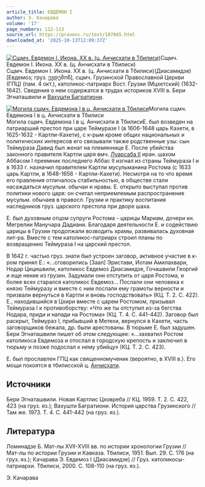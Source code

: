 ```yaml
---
article_title: ЕВДЕМОН I
author: Э. Качарава
volume: '17'
page_numbers: 112-113
source_url: https://pravenc.ru/text/187045.html
downloaded_at: '2025-10-13T12:09:37Z'
---
```


[![Сщмч. Евдемон I. Икона. XX в. (ц. Анчисхати в Тбилиси)](https://pravenc.ru/data/885/492/1234/i200.jpg "Кликните для увеличения картинки")](https://pravenc.ru/data/885/492/1234/i400.jpg)Сщмч. Евдемон I. Икона. XX в. (ц. Анчисхати в Тбилиси)  
Сщмч. Евдемон I. Икона. XX в. (ц. Анчисхати в Тбилиси)(Диасамидзе) [Евдемоз; груз. ევდემოზ], сщмч. Грузинской Православной Церкви (ГПЦ) (пам. 4 окт.), католикос-патриарх Вост. Грузии (Мцхетский) (1632-1642). Сведения о нем содержатся в трудах историков XVIII в. Бери Эгнаташвили и [Вахушти Багратиони](<https://pravenc.ru/text/Вахушти Багратиони.html>).

[![Могила сщмч. Евдемона I в ц. Анчисхати в Тбилиси](https://pravenc.ru/data/761/492/1234/i200.jpg "Кликните для увеличения картинки")](https://pravenc.ru/data/761/492/1234/i400.jpg)Могила сщмч. Евдемона I в ц. Анчисхати в Тбилиси  
Могила сщмч. Евдемона I в ц. Анчисхати в ТбилисиЕ. был возведен на патриарший престол при царе Теймуразе I (в 1606-1648 царь Кахети, в 1625-1632 - Картли-Кахети), с к-рым кроме общих национальных и политических интересов его связывали также родственные узы: сын Теймураза Давид был женат на племяннице Е. После убийства законного правителя Картли царя вмч. [Луарсаба II](<https://pravenc.ru/text/Луарсаба II.html>) иран. шахом Аббасом I преемник последнего Аббас II изгнал из страны Теймураза I и в 1633 г. назначил правителем Картли мусульманина Ростома (с 1633 царь Картли, в 1648-1656 - Картли-Кахети). Несмотря на то что время его правления отличалось стабильностью, в обществе стали насаждаться мусульм. обычаи и нравы. Е. открыто выступал против политики нового царя: он считал неприемлемым распространение мусульм. обычаев в правосл. Грузии и практику воспитания наследников груз. царского престола при дворе шаха.

Е. был духовным отцом супруги Ростома - царицы Мариам, дочери кн. Мегрелии Манучара Дадиани. Благодаря деятельности Е. и содействию царицы в Грузии продолжали возводить храмы, развивалась духовная лит-ра. Вместе с тем католикос-патриарх строил планы по возвращению Теймураза I на царский престол.

В 1642 г. частью груз. знати был устроен заговор, активное участие в к-ром принял Е.: «...сговорились [Заал] Эристави, Иотам Амилахвари, Нодар Цицишвили, католикос Евдемоз Диасамидзе, Гочашвили Георгий и еще некие из грузин. Задумали они отступить от царя Ростома, и более всех старался католикос Евдемоз... Послали они человека к князю Теймуразу и вместе с ним послали ему грамоты верности и призвали вернуться в Картли и вновь господствовать» (КЦ. Т. 2. С. 422). Е., находившийся в Цхири вместе с царем Ростомом, призывал Теймураза I к противоборству: «Что же ты отступил из-за бегства Нодара, приди и напади на Ростома» (КЦ. Т. 4. С. 441-442). Заговор был раскрыт, Теймураз I, прибывший в Метехи, вернулся в Кахети, часть заговорщиков бежала, др. были арестованы. В тюрьме Е. был задушен. Бери Эгнаташвили пишет об этом следующее: «...захватил Ростом католикоса Евдемоза и отослал в городскую крепость и заключил в тюрьму и позже подослал к нему убийцу» (КЦ. Т. 2. С. 423).

Е. был прославлен ГПЦ как священномученик (вероятно, в XVIII в.). Его мощи покоятся в тбилисской ц. [Анчисхати](https://pravenc.ru/text/Анчисхати.html).

## Источники

Бери Эгнаташвили. Новая Картлис Цховреба // КЦ. 1959. Т. 2. С. 422, 423 (на груз. яз.); Вахушти Багратиони. История царства Грузинского // Там же. 1973. Т. 4. С. 441-442 (на груз. яз.).

## Литература

Ломинадзе Б. Мат-лы XVII-XVIII вв. по истории хронологии Грузии // Мат-лы по истории Грузии и Кавказа. Тбилиси, 1951. Вып. 29. С. 176 (на груз. яз.); Качарава Э. Евдемоз I (Диасамидзе) // Груз. католикосы-патриархи. Тбилиси, 2000. С. 108-110 (на груз. яз.).

Э. Качарава
